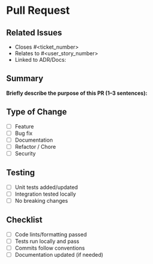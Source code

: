 # Pull Request

## Related Issues

- Closes #<ticket_number>
- Relates to #<user_story_number>
- Linked to ADR/Docs: <link if any>

## Summary

**Briefly describe the purpose of this PR (1–3 sentences):**

## Type of Change

- [ ] Feature
- [ ] Bug fix
- [ ] Documentation
- [ ] Refactor / Chore
- [ ] Security

## Testing

- [ ] Unit tests added/updated
- [ ] Integration tested locally
- [ ] No breaking changes

## Checklist

- [ ] Code lints/formatting passed
- [ ] Tests run locally and pass
- [ ] Commits follow conventions
- [ ] Documentation updated (if needed)

